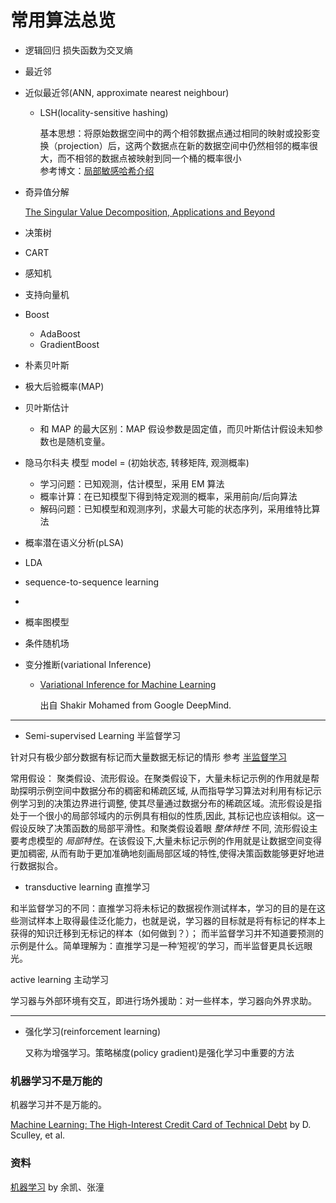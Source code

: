 # 常用算法总览


- 逻辑回归
   损失函数为交叉熵
- 最近邻
- 近似最近邻(ANN, approximate nearest neighbour)

    - LSH(locality-sensitive hashing)

        基本思想：将原始数据空间中的两个相邻数据点通过相同的映射或投影变换（projection）后，这两个数据点在新的数据空间中仍然相邻的概率很大，而不相邻的数据点被映射到同一个桶的概率很小  
        参考博文：[局部敏感哈希介绍](http://blog.csdn.net/icvpr/article/details/12342159)
- 奇异值分解

    [The Singular Value Decomposition, Applications and Beyond](http://arxiv.org/pdf/1510.08532.pdf)
- 决策树
- CART
- 感知机
- 支持向量机
- Boost
    - AdaBoost
    - GradientBoost

- 朴素贝叶斯
- 极大后验概率(MAP)
- 贝叶斯估计
     - 和 MAP 的最大区别：MAP 假设参数是固定值，而贝叶斯估计假设未知参数也是随机变量。
- 隐马尔科夫
    模型 model = (初始状态, 转移矩阵, 观测概率)

    - 学习问题：已知观测，估计模型，采用 EM 算法
    - 概率计算：在已知模型下得到特定观测的概率，采用前向/后向算法
    - 解码问题：已知模型和观测序列，求最大可能的状态序列，采用维特比算法
- 概率潜在语义分析(pLSA)
- LDA



- sequence-to-sequence learning
- 

- 概率图模型
- 条件随机场




- 变分推断(variational Inference)

    - [Variational Inference for Machine Learning](http://shakirm.com/papers/VITutorial.pdf)

        出自 Shakir Mohamed from Google DeepMind. 


---

- Semi-supervised Learning 半监督学习

针对只有极少部分数据有标记而大量数据无标记的情形
参考 [半监督学习](http://www.cnblogs.com/liqizhou/archive/2012/05/11/2496155.html)

常用假设： 聚类假设、流形假设。在聚类假设下，大量未标记示例的作用就是帮助探明示例空间中数据分布的稠密和稀疏区域, 从而指导学习算法对利用有标记示例学习到的决策边界进行调整, 使其尽量通过数据分布的稀疏区域。流形假设是指处于一个很小的局部邻域内的示例具有相似的性质,因此, 其标记也应该相似。这一假设反映了决策函数的局部平滑性。和聚类假设着眼 *整体特性* 不同, 流形假设主要考虑模型的 *局部特性*。在该假设下,大量未标记示例的作用就是让数据空间变得更加稠密, 从而有助于更加准确地刻画局部区域的特性,使得决策函数能够更好地进行数据拟合。


- transductive learning 直推学习

和半监督学习的不同：直推学习将未标记的数据视作测试样本，学习的目的是在这些测试样本上取得最佳泛化能力，也就是说，学习器的目标就是将有标记的样本上获得的知识迁移到无标记的样本（如何做到？）； 而半监督学习并不知道要预测的示例是什么。简单理解为：直推学习是一种‘短视’的学习，而半监督更具长远眼光。




active learning 主动学习

学习器与外部环境有交互，即进行场外援助：对一些样本，学习器向外界求助。



---

- 强化学习(reinforcement learning)

   又称为增强学习。策略梯度(policy gradient)是强化学习中重要的方法




### 机器学习不是万能的

机器学习并不是万能的。

[Machine Learning: The High-Interest Credit Card of Technical Debt](http://static.googleusercontent.com/media/research.google.com/en//pubs/archive/43146.pdf) by D. Sculley, et al.


### 资料
[机器学习](http://wenku.baidu.com/course/view/49e8b8f67c1cfad6195fa705?fr=search) by 余凯、张潼

